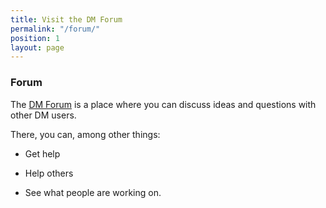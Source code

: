 ```yaml
---
title: Visit the DM Forum
permalink: "/forum/"
position: 1
layout: page
---
```


### Forum

The [DM Forum](http://forum.digitalmappa.org/) is a place where you can discuss ideas and questions with other DM users.

There, you can, among other things:

* Get help

* Help others

* See what people are working on.